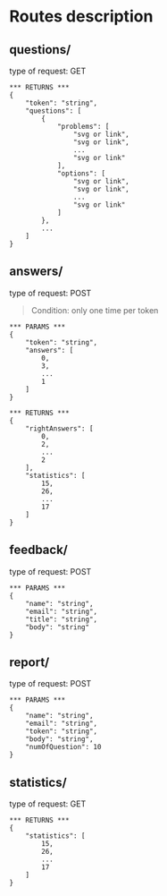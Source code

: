 Routes description
==================
questions/   
----------
type of request: GET
```
*** RETURNS ***
{
	"token": "string",
	"questions": [
		{
			"problems": [
				"svg or link",
				"svg or link",
				...
				"svg or link"
			],
			"options": [
				"svg or link",
				"svg or link",
				...
				"svg or link"
			]
		},
		...
	]
} 
```
answers/     
-------
type of request: POST   
> Condition: only one time per token
```
*** PARAMS ***
{
	"token": "string",
	"answers": [
		0,
		3,
		...
		1
	]
}
```
```
*** RETURNS ***
{
	"rightAnswers": [
		0,
		2,
		...
		2
	],
	"statistics": [
		15,
		26,
		...
		17
	]
}
```
feedback/    
---------   
type of request: POST   
```
*** PARAMS ***
{
	"name": "string",
	"email": "string",
	"title": "string",
	"body": "string"
}
```
report/
-------   
type of request: POST   
```
*** PARAMS ***
{
	"name": "string",
	"email": "string",
	"token": "string",
	"body": "string",
	"numOfQuestion": 10
}
```
statistics/  
-----------   
type of request: GET 
```
*** RETURNS ***
{
	"statistics": [
		15,
		26,
		...
		17
	]
} 
```